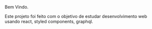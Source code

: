 Bem Vindo.

Este projeto foi feito com o objetivo de estudar desenvolvimento web usando react, styled components, graphql. 


